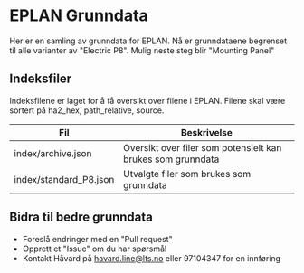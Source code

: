# EPLAN Grunndata
Her er en samling av grunndata for EPLAN. Nå er grunndataene begrenset til alle varianter av "Electric P8". Mulig neste steg blir "Mounting Panel"

## Indeksfiler
Indeksfilene er laget for å få oversikt over filene i EPLAN. Filene skal være sortert på ha2_hex, path_relative, source.

| Fil | Beskrivelse |
| --- | --- |
| index/archive.json | Oversikt over filer som potensielt kan brukes som grunndata |
| index/standard_P8.json      | Utvalgte filer som brukes som grunndata                     |

## Bidra til bedre grunndata
- Foreslå endringer med en "Pull request"
- Opprett et "Issue" om du har spørsmål
- Kontakt Håvard på havard.line@lts.no eller 97104347 for en innføring
